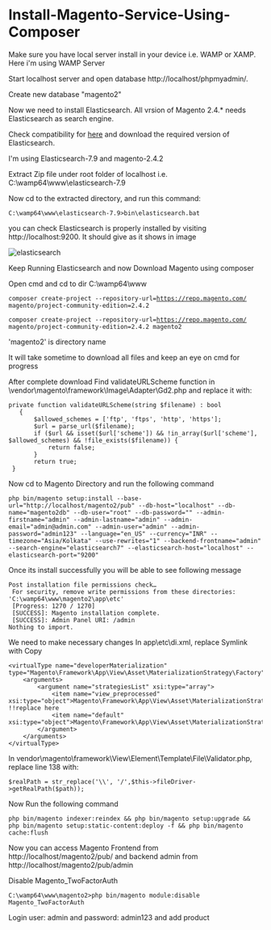 # Install-Magento-Service-Using-Composer

Make sure you have local server install in your device i.e. WAMP or XAMP. Here i'm using WAMP Server

Start localhost server and open database http://localhost/phpmyadmin/.

Create new database "magento2"

Now we need to install Elasticsearch. All vrsion of Magento 2.4.* needs Elasticsearch as search engine.

Check compatibility for <a href='https://experienceleague.adobe.com/docs/commerce-operations/installation-guide/system-requirements.html'>here</a> and download the required version of Elasticsearch. 

I'm using Elasticsearch-7.9 and magento-2.4.2

Extract Zip file under root folder of localhost i.e. C:\wamp64\www\elasticsearch-7.9

Now cd to the extracted directory, and run this command:

<code>C:\wamp64\www\elasticsearch-7.9>bin\elasticsearch.bat</code>

you can check Elasticsearch is properly installed by visiting http://localhost:9200. It should give as it shows in image

![elasticsearch](https://user-images.githubusercontent.com/51017576/204715723-bbebfb7e-7cdd-45d4-9d6e-6bd98e2f403c.png)

Keep Running Elasticsearch and now Download Magento using composer

Open cmd and cd to dir C:\wamp64\www

<code>composer create-project --repository-url=https://repo.magento.com/ magento/project-community-edition=2.4.2 <install-directory-name></code>

<code>composer create-project --repository-url=https://repo.magento.com/ magento/project-community-edition=2.4.2 magento2</code>

'magento2' is directory name

It will take sometime to download all files and keep an eye on cmd for progress

After complete download Find validateURLScheme function in \vendor\magento\framework\Image\Adapter\Gd2.php and replace it with:

```
private function validateURLScheme(string $filename) : bool
   {
       $allowed_schemes = ['ftp', 'ftps', 'http', 'https'];
       $url = parse_url($filename);
       if ($url && isset($url['scheme']) && !in_array($url['scheme'], $allowed_schemes) && !file_exists($filename)) {
           return false;
       }
       return true;
 }
 ```

Now cd to Magento Directory and run the following command

```
php bin/magento setup:install --base-url="http://localhost/magento2/pub" --db-host="localhost" --db-name="magento2db" --db-user="root" --db-password="" --admin-firstname="admin" --admin-lastname="admin" --admin-email="admin@admin.com" --admin-user="admin" --admin-password="admin123" --language="en_US" --currency="INR" --timezone="Asia/Kolkata" --use-rewrites="1" --backend-frontname="admin" --search-engine="elasticsearch7" --elasticsearch-host="localhost" --elasticsearch-port="9200"
```

Once its install successfully you will be able to see following message

```
Post installation file permissions check…
 For security, remove write permissions from these directories: 'C:\wamp64\www\magento2\app\etc'
 [Progress: 1270 / 1270]
 [SUCCESS]: Magento installation complete.
 [SUCCESS]: Admin Panel URI: /admin
Nothing to import.
```

We need to make necessary changes In app\etc\di.xml, replace Symlink with Copy
```
<virtualType name="developerMaterialization" type="Magento\Framework\App\View\Asset\MaterializationStrategy\Factory">
    <arguments>
        <argument name="strategiesList" xsi:type="array">
            <item name="view_preprocessed" xsi:type="object">Magento\Framework\App\View\Asset\MaterializationStrategy\Symlink</item> !!replace here
            <item name="default" xsi:type="object">Magento\Framework\App\View\Asset\MaterializationStrategy\Copy</item>
        </argument>
    </arguments>
</virtualType>
 ```
 
In vendor\magento\framework\View\Element\Template\File\Validator.php, replace line 138 with:
```
$realPath = str_replace('\\', '/',$this->fileDriver->getRealPath($path));
```

Now Run the following command 
```
php bin/magento indexer:reindex && php bin/magento setup:upgrade && php bin/magento setup:static-content:deploy -f && php bin/magento cache:flush
```

Now you can access Magento Frontend from http://localhost/magento2/pub/ and backend admin from http://localhost/magento2/pub/admin

Disable Magento_TwoFactorAuth 
```
C:\wamp64\www\magento2>php bin/magento module:disable Magento_TwoFactorAuth
```


Login user: admin and password: admin123 and add product
